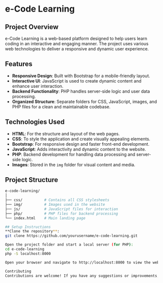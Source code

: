 # e-Code Learning

## Project Overview
e-Code Learning is a web-based platform designed to help users learn coding in an interactive and engaging manner. The project uses various web technologies to deliver a responsive and dynamic user experience.

## Features
- **Responsive Design**: Built with Bootstrap for a mobile-friendly layout.
- **Interactive UI**: JavaScript is used to create dynamic content and enhance user interaction.
- **Backend Functionality**: PHP handles server-side logic and user data processing.
- **Organized Structure**: Separate folders for CSS, JavaScript, images, and PHP files for a clean and maintainable codebase.

## Technologies Used
- **HTML**: For the structure and layout of the web pages.
- **CSS**: To style the application and create visually appealing elements.
- **Bootstrap**: For responsive design and faster front-end development.
- **JavaScript**: Adds interactivity and dynamic content to the website.
- **PHP**: Backend development for handling data processing and server-side logic.
- **Images**: Stored in the `img` folder for visual content and media.
  
## Project Structure
```bash
e-code-learning/
│
├── css/          # Contains all CSS stylesheets
├── img/          # Images used in the website
├── js/           # JavaScript files for interaction
├── php/          # PHP files for backend processing
└── index.html    # Main landing page

## Setup Instructions
**Clone the repository**:
git clone https://github.com/yourusername/e-code-learning.git

Open the project folder and start a local server (for PHP):
cd e-code-learning
php -S localhost:8000

Open your browser and navigate to http://localhost:8000 to view the website.

Contributing
Contributions are welcome! If you have any suggestions or improvements, feel free to open an issue or submit a pull request.
